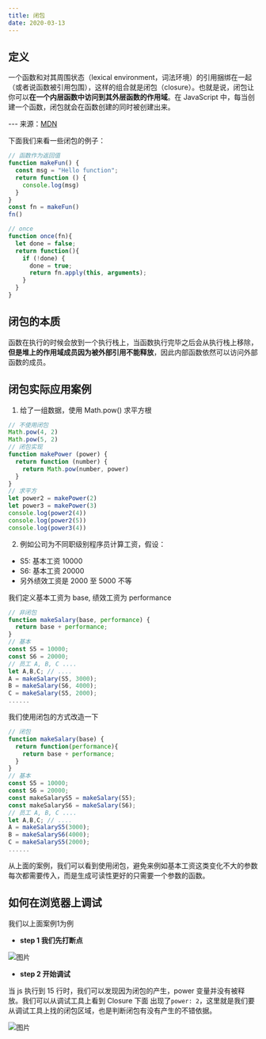 ```yaml
---
title: 闭包
date: 2020-03-13
---
```

## 定义

一个函数和对其周围状态（lexical environment，词法环境）的引用捆绑在一起（或者说函数被引用包围），这样的组合就是闭包（closure）。也就是说，闭包让你可以**在一个内层函数中访问到其外层函数的作用域**。在 JavaScript 中，每当创建一个函数，闭包就会在函数创建的同时被创建出来。

--- 来源：[MDN](https://developer.mozilla.org/zh-CN/docs/Web/JavaScript/Closures)

下面我们来看一些闭包的例子：

```javascript
// 函数作为返回值
function makeFun() {
  const msg = "Hello function";
  return function () {
    console.log(msg)
  }
}
const fn = makeFun()
fn()

// once
function once(fn){
  let done = false;
  return function(){
    if (!done) {
      done = true;
      return fn.apply(this, arguments);
    }
  }
}
```

## 闭包的本质

函数在执行的时候会放到一个执行栈上，当函数执行完毕之后会从执行栈上移除，**但是堆上的作用域成员因为被外部引用不能释放**，因此内部函数依然可以访问外部函数的成员。

## 闭包实际应用案例

1. 给了一组数据，使用 Math.pow() 求平方根

```javascript
// 不使用闭包
Math.pow(4, 2)
Math.pow(5, 2)
// 闭包实现
function makePower (power) {
  return function (number) {
    return Math.pow(number, power)
  }
}
// 求平方
let power2 = makePower(2)
let power3 = makePower(3)
console.log(power2(4))
console.log(power2(5))
console.log(power3(4))
```

2. 例如公司为不同职级别程序员计算工资，假设：

- S5: 基本工资 10000
- S6: 基本工资 20000
- 另外绩效工资是 2000 至 5000 不等

我们定义基本工资为 base, 绩效工资为 performance

```javascript
// 非闭包
function makeSalary(base, performance) {
  return base + performance;
}
// 基本
const S5 = 10000;
const S6 = 20000;
// 员工 A, B, C ....
let A,B,C; // ....
A = makeSalary(S5, 3000);
B = makeSalary(S6, 4000);
C = makeSalary(S5, 2000);
......
```

我们使用闭包的方式改造一下

```javascript
// 闭包
function makeSalary(base) {
  return function(performance){
    return base + performance;
  }
}
// 基本
const S5 = 10000;
const S6 = 20000;
const makeSalaryS5 = makeSalary(S5);
const makeSalaryS6 = makeSalary(S6);
// 员工 A, B, C ....
let A,B,C; // ....
A = makeSalaryS5(3000);
B = makeSalaryS6(4000);
C = makeSalaryS5(2000);
......
```

从上面的案例，我们可以看到使用闭包，避免来例如基本工资这类变化不大的参数每次都需要传入，而是生成可读性更好的只需要一个参数的函数。

## 如何在浏览器上调试

我们以上面案例1为例

* **step 1 我们先打断点**

![图片](https://uploader.shimo.im/f/hrQO21IzBSg8WDKj.png!thumbnail?fileGuid=JJYPGkKcvWqChdvK)

* **step 2 开始调试**

当 js 执行到 15 行时，我们可以发现因为闭包的产生，power 变量并没有被释放。我们可以从调试工具上看到 Closure 下面 出现了`power: 2`，这里就是我们要从调试工具上找的闭包区域，也是判断闭包有没有产生的不错依据。

![图片](https://uploader.shimo.im/f/JFIlE6taO3TQOalx.png!thumbnail?fileGuid=JJYPGkKcvWqChdvK)
